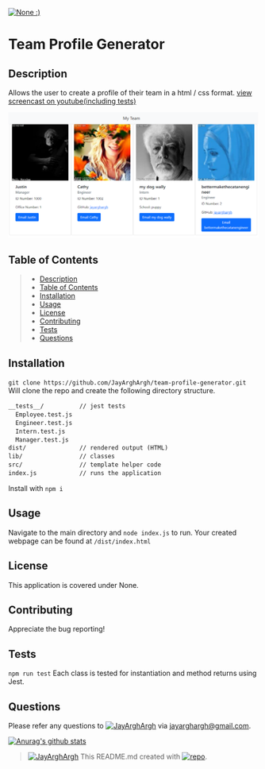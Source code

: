 [![None :)](https://img.shields.io/badge/License-None-&#58&#41-yellow)](https://img.shields.io/badge/License-&#58&#41-yellow)
# Team Profile Generator
## Description
Allows the user to create a profile of their team in a html / css format.
[view screencast on youtube(including tests)](https://youtu.be/znRy1zGvWdw)

![screenshot](./src/screenshot_alt.png)
## Table of Contents
> - [Description](#Description)
> - [Table of Contents](#Table-of-Contents)
> - [Installation](#Installation)
> - [Usage](#Usage)
> - [License](#License)
> - [Contributing](#Contributing)
> - [Tests](#Tests)
> - [Questions](#Questions)
## Installation
```git clone https://github.com/JayArghArgh/team-profile-generator.git``` Will clone the repo and create the following directory structure.
```md
__tests__/			// jest tests
  Employee.test.js
  Engineer.test.js
  Intern.test.js
  Manager.test.js
dist/               // rendered output (HTML)
lib/				// classes
src/				// template helper code
index.js			// runs the application
```
Install with ```npm i```
## Usage
Navigate to the main directory and ```node index.js``` to run.
Your created webpage can be found at ```/dist/index.html```
## License
This application is covered under None.
## Contributing
Appreciate the bug reporting!
## Tests
```npm run test```
Each class is tested for instantiation and method returns using Jest.
## Questions
Please refer any questions to [![JayArghArgh](https://img.shields.io/badge/Dev-JayArghArgh-yellow)](https://github.com/JayArghArgh) via jayarghargh@gmail.com.

[![Anurag's github stats](https://github-readme-stats.vercel.app/api?username=JayArghArgh&theme=solarized-light)](https://github.com/JayArghArgh/github-readme-stats)


> [![JayArghArgh](https://img.shields.io/badge/Dev-JayArghArgh-yellow)](https://github.com/JayArghArgh) This README.md created with [![repo](https://img.shields.io/badge/Git-ProReadMe-green)](https://github.com/JayArghArgh/pro-readme-generator).


